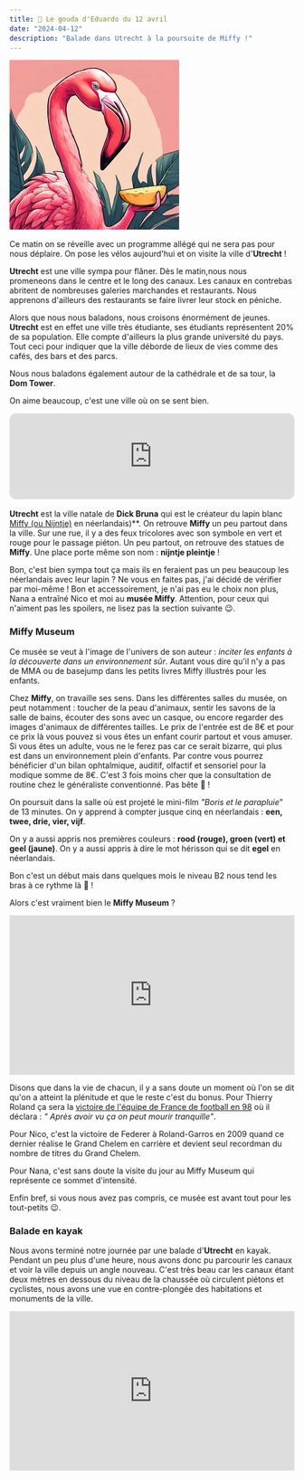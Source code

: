 ```yaml
---
title: 🧀 Le gouda d'Eduardo du 12 avril
date: "2024-04-12"
description: "Balade dans Utrecht à la poursuite de Miffy !"
---
```


![Gouda d'Eduardo](../gouda_eduardo.png)

Ce matin on se réveille avec un programme allégé qui ne sera pas pour nous déplaire. On pose les vélos aujourd'hui et on visite la ville d'**Utrecht** !

**Utrecht** est une ville sympa pour flâner. Dès le matin,nous nous promeneons dans le centre et le long des canaux. Les canaux en contrebas abritent de nombreuses galeries marchandes et restaurants. Nous apprenons d'ailleurs des restaurants se faire livrer leur stock en péniche. 

Alors que nous nous baladons, nous croisons énormément de jeunes. **Utrecht** est en effet une ville très étudiante, ses étudiants représentent 20% de sa population. Elle compte d'ailleurs la plus grande université du pays. Tout ceci pour indiquer que la ville déborde de lieux de vies comme des cafés, des bars et des parcs.

Nous nous baladons également autour de la cathédrale et de sa tour, la **Dom Tower**.

On aime beaucoup, c'est une ville où on se sent bien.

<iframe style="border-radius:12px" src="https://open.spotify.com/embed/track/4uUG5RXrOk84mYEfFvj3cK?utm_source=generator" width="100%" height="152" frameBorder="0" allow="autoplay; clipboard-write; encrypted-media; picture-in-picture" loading="lazy"></iframe>

**Utrecht** est la ville natale de **Dick Bruna** qui est le créateur du lapin blanc [Miffy (ou Nijntje)](https://fr.m.wikipedia.org/wiki/Miffy) en néerlandais)**. On retrouve **Miffy** un peu partout dans la ville. Sur une rue, il y a des feux tricolores avec son symbole en vert et rouge pour le passage piéton. Un peu partout, on retrouve des statues de **Miffy**. Une place porte même son nom : **ni­jnt­je pleint­je** !

Bon, c'est bien sympa tout ça mais ils en feraient pas un peu beaucoup les néerlandais avec leur lapin ? Ne vous en faites pas, j'ai décidé de vérifier par moi-même ! Bon et accessoirement, je n'ai pas eu le choix non plus, Nana a entraîné Nico et moi au **musée Miffy**. Attention, pour ceux qui n'aiment pas les spoilers, ne lisez pas la section suivante 😉.

### Miffy Museum
Ce musée se veut à l'image de l'univers de son auteur : *inciter les enfants à la découverte dans un environnement sûr*. Autant vous dire qu'il n'y a pas de MMA ou de basejump dans les petits livres Miffy illustrés pour les enfants.

Chez **Miffy**, on travaille ses sens. Dans les différentes salles du musée, on peut notamment : toucher de la peau d'animaux, sentir les savons de la salle de bains, écouter des sons avec un casque, ou encore regarder des images d'animaux de différentes tailles. Le prix de l'entrée est de 8€ et pour ce prix là vous pouvez si vous êtes un enfant courir partout et vous amuser. Si vous êtes un adulte, vous ne le ferez pas car ce serait bizarre, qui plus est dans un environnement plein d'enfants. Par contre vous pourrez bénéficier d'un bilan ophtalmique, auditif, olfactif et sensoriel pour la modique somme de 8€. C'est 3 fois moins cher que la consultation de routine chez le généraliste conventionné. Pas bête 🧐 !

On poursuit dans la salle où est projeté le mini-film *"Boris et le parapluie*" de 13 minutes. On y apprend à compter jusque cinq en néerlandais : **een, twee, drie, vier, vijf**.

On y a aussi appris nos premières couleurs : **rood (rouge), groen (vert) et geel (jaune)**. On y a aussi appris à dire le mot hérisson qui se dit **egel** en néerlandais.

Bon c'est un début mais dans quelques mois le niveau B2 nous tend les bras à ce rythme là 🤗 !

Alors c'est vraiment bien le **Miffy Museum** ? 

<div style="width: 100%; height: 0; position: relative; padding-bottom: 56%;"><iframe src="https://giphy.com/embed/fTzfIdfPzNL6DBVXQC" style="top: 0; left: 0; width: 100%; height: 100%; position: absolute; border: 0;" allowfullscreen scrolling="no" allow="encrypted-media;" class="giphy-embed"></iframe></div>

Disons que dans la vie de chacun, il y a sans doute un moment où l'on se dit qu'on a atteint la plénitude et que le reste c'est du bonus. Pour Thierry Roland ça sera la [victoire de l'équipe de France de football en 98](https://youtu.be/B26PgyKw3yk?si=oreHbptbFoiM0etx) où il déclara : *"
Après avoir vu ça on peut mourir tranquille"*. 

Pour Nico, c'est la victoire de Federer à Roland-Garros en 2009 quand ce dernier réalise le Grand Chelem en carrière et devient seul recordman du nombre de titres du Grand Chelem.

Pour Nana, c'est sans doute la visite du jour au Miffy Museum qui représente ce sommet d'intensité.

Enfin bref, si vous nous avez pas compris, ce musée est avant tout pour les tout-petits 😉.

### Balade en kayak

Nous avons terminé notre journée par une balade d'**Utrecht** en kayak. Pendant un peu plus d'une heure, nous avons donc pu parcourir les canaux et voir la ville depuis un angle nouveau. C'est très beau car les canaux étant deux mètres en dessous du niveau de la chaussée où circulent piétons et cyclistes, nous avons une vue en contre-plongée des habitations et monuments de la ville.

<div style="width: 100%; height: 0; position: relative; padding-bottom: 56%;"><iframe src="https://giphy.com/embed/1jaMg5Pjk9t12CTUpV" style="top: 0; left: 0; width: 100%; height: 100%; position: absolute; border: 0;" allowfullscreen scrolling="no" allow="encrypted-media;" class="giphy-embed"></iframe></div>

